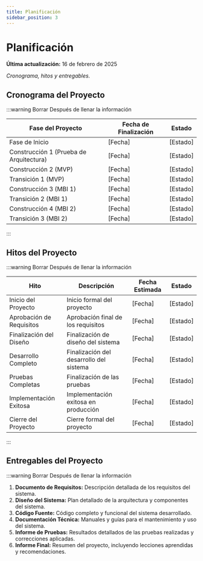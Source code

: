 ```yaml
---
title: Planificación
sidebar_position: 3
---
```


# Planificación

**Última actualización:** 16 de febrero de 2025

_Cronograma, hitos y entregables._

## Cronograma del Proyecto

:::warning Borrar Después de llenar la información

| Fase del Proyecto                       | Fecha de Finalización | Estado   |
| --------------------------------------- | --------------------- | -------- |
| Fase de Inicio                          | [Fecha]               | [Estado] |
| Construcción 1 (Prueba de Arquitectura) | [Fecha]               | [Estado] |
| Construcción 2 (MVP)                    | [Fecha]               | [Estado] |
| Transición 1 (MVP)                      | [Fecha]               | [Estado] |
| Construcción 3 (MBI 1)                  | [Fecha]               | [Estado] |
| Transición 2 (MBI 1)                    | [Fecha]               | [Estado] |
| Construcción 4 (MBI 2)                  | [Fecha]               | [Estado] |
| Transición 3 (MBI 2)                    | [Fecha]               | [Estado] |


:::

## Hitos del Proyecto

:::warning Borrar Después de llenar la información

| Hito                     | Descripción                             | Fecha Estimada | Estado   |
| ------------------------ | --------------------------------------- | -------------- | -------- |
| Inicio del Proyecto      | Inicio formal del proyecto              | [Fecha]        | [Estado] |
| Aprobación de Requisitos | Aprobación final de los requisitos      | [Fecha]        | [Estado] |
| Finalización del Diseño  | Finalización de diseño del sistema      | [Fecha]        | [Estado] |
| Desarrollo Completo      | Finalización del desarrollo del sistema | [Fecha]        | [Estado] |
| Pruebas Completas        | Finalización de las pruebas             | [Fecha]        | [Estado] |
| Implementación Exitosa   | Implementación exitosa en producción    | [Fecha]        | [Estado] |
| Cierre del Proyecto      | Cierre formal del proyecto              | [Fecha]        | [Estado] |

:::

## Entregables del Proyecto

:::warning Borrar Después de llenar la información

1. **Documento de Requisitos:** Descripción detallada de los requisitos del sistema.
2. **Diseño del Sistema:** Plan detallado de la arquitectura y componentes del sistema.
3. **Código Fuente:** Código completo y funcional del sistema desarrollado.
4. **Documentación Técnica:** Manuales y guías para el mantenimiento y uso del sistema.
5. **Informe de Pruebas:** Resultados detallados de las pruebas realizadas y correcciones aplicadas.
6. **Informe Final:** Resumen del proyecto, incluyendo lecciones aprendidas y recomendaciones.
